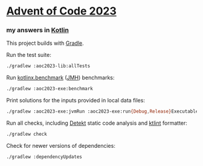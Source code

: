 # [Advent of Code 2023](https://adventofcode.com/2023)
### my answers in [Kotlin](https://www.kotlinlang.org/)

This project builds with [Gradle](https://gradle.org/).

Run the test suite:

```sh
./gradlew :aoc2023-lib:allTests
```

Run [kotlinx.benchmark](https://github.com/Kotlin/kotlinx-benchmark) ([JMH](https://openjdk.java.net/projects/code-tools/jmh/)) benchmarks:

```sh
./gradlew :aoc2023-exe:benchmark
```

Print solutions for the inputs provided in local data files:

```sh
./gradlew :aoc2023-exe:jvmRun :aoc2023-exe:run{Debug,Release}Executable{LinuxX64,Macos{X64,Arm64},MingwX64}
```

Run all checks, including [Detekt](https://detekt.github.io/) static code analysis and [ktlint](https://ktlint.github.io/) formatter:

```sh
./gradlew check
```

Check for newer versions of dependencies:

```sh
./gradlew :dependencyUpdates
```
